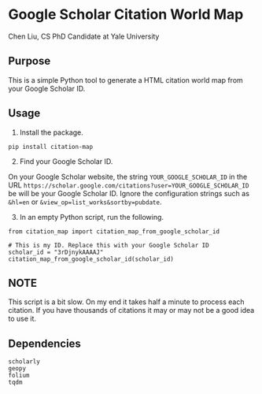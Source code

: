 # Google Scholar Citation World Map

Chen Liu, CS PhD Candidate at Yale University

## Purpose
This is a simple Python tool to generate a HTML citation world map from your Google Scholar ID.

## Usage
1. Install the package.
```
pip install citation-map
```

2. Find your Google Scholar ID.

On your Google Scholar website, the string `YOUR_GOOGLE_SCHOLAR_ID` in the URL `https://scholar.google.com/citations?user=YOUR_GOOGLE_SCHOLAR_ID` be will be your Google Scholar ID. Ignore the configuration strings such as `&hl=en` or `&view_op=list_works&sortby=pubdate`.

3. In an empty Python script, run the following.
```
from citation_map import citation_map_from_google_scholar_id

# This is my ID. Replace this with your Google Scholar ID
scholar_id = "3rDjnykAAAAJ"
citation_map_from_google_scholar_id(scholar_id)
```

## NOTE
This script is a bit slow. On my end it takes half a minute to process each citation. If you have thousands of citations it may or may not be a good idea to use it.

## Dependencies
```
scholarly
geopy
folium
tqdm
```